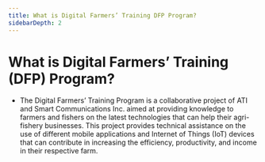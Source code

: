 ```yaml
---
title: What is Digital Farmers’ Training DFP Program?
sidebarDepth: 2
---
```


# What is Digital Farmers’ Training (DFP) Program?


 - The Digital Farmers’ Training Program is a collaborative project of ATI and Smart Communications Inc. aimed at providing knowledge to farmers and fishers on the latest technologies that can help their agri-fishery businesses. This project provides technical assistance on the use of different mobile applications and Internet of Things (IoT) devices that can contribute in increasing the efficiency, productivity, and income in their respective farm.
